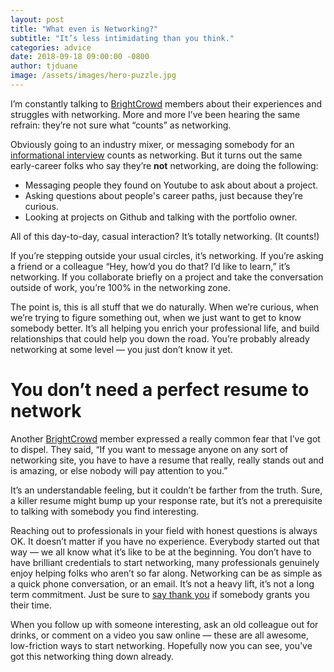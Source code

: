 ```yaml
---
layout: post
title: "What even is Networking?"
subtitle: "It’s less intimidating than you think."
categories: advice
date: 2018-09-18 09:00:00 -0800
author: tjduane
image: /assets/images/hero-puzzle.jpg
---
```


I’m constantly talking to [BrightCrowd] members about their experiences and struggles with networking.  More and more I’ve been hearing the same refrain: they’re not sure what “counts” as networking.

Obviously going to an industry mixer, or messaging somebody for an [informational interview][blog1] counts as networking. But it turns out the same early-career folks who say they’re **not** networking, are doing the following:

* Messaging people they found on Youtube to ask about about a project.
* Asking questions about people's career paths, just because they’re curious.
* Looking at projects on Github and talking with the portfolio owner.

All of this day-to-day, casual interaction? It’s totally networking. (It counts!)

If you’re stepping outside your usual circles, it’s networking. If you’re asking a friend or a colleague “Hey, how’d you do that? I’d like to learn,” it’s networking. If you collaborate briefly on a project and take the conversation outside of work, you’re 100% in the networking zone.

The point is, this is all stuff that we do naturally. When we’re curious, when we’re trying to figure something out, when we just want to get to know somebody better. It’s all helping you enrich your professional life, and build relationships that could help you down the road. You’re probably already networking at some level — you just don’t know it yet.

# You don’t need a perfect resume to network

Another [BrightCrowd] member expressed a really common fear that I’ve got to dispel. They said, “If you want to message anyone on any sort of networking site, you have to have a resume that really, really stands out and is amazing, or else nobody will pay attention to you.”

It’s an understandable feeling, but it couldn’t be farther from the truth. Sure, a killer resume might bump up your response rate, but it’s not a prerequisite to talking with somebody you find interesting.

Reaching out to professionals in your field with honest questions is always OK. It doesn’t matter if you have no experience. Everybody started out that way — we all know what it’s like to be at the beginning. You don’t have to have brilliant credentials to start networking, many professionals genuinely enjoy helping folks who aren’t so far along. Networking can be as simple as a quick phone conversation, or an email. It’s not a heavy lift, it’s not a long term commitment. Just be sure to [say thank you][blog2] if somebody grants you their time.

When you follow up with someone interesting, ask an old colleague out for drinks, or comment on a video you saw online — these are all awesome, low-friction ways to start networking.  Hopefully now you can see, you’ve got this networking thing down already.




[blog1]: https://blog.brightcrowd.com/informational-interview/
[blog2]: https://blog.brightcrowd.com/thank-you/
[BrightCrowd]: https://brightcrowd.com
